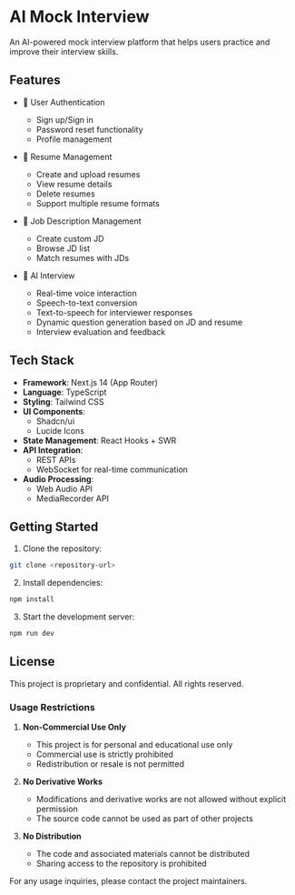 # AI Mock Interview

An AI-powered mock interview platform that helps users practice and improve their interview skills.

## Features

- 👤 User Authentication
  - Sign up/Sign in
  - Password reset functionality
  - Profile management

- 📝 Resume Management
  - Create and upload resumes
  - View resume details
  - Delete resumes
  - Support multiple resume formats

- 💼 Job Description Management
  - Create custom JD
  - Browse JD list
  - Match resumes with JDs

- 🤖 AI Interview
  - Real-time voice interaction
  - Speech-to-text conversion
  - Text-to-speech for interviewer responses
  - Dynamic question generation based on JD and resume
  - Interview evaluation and feedback

## Tech Stack

- **Framework**: Next.js 14 (App Router)
- **Language**: TypeScript
- **Styling**: Tailwind CSS
- **UI Components**: 
  - Shadcn/ui
  - Lucide Icons
- **State Management**: React Hooks + SWR
- **API Integration**: 
  - REST APIs
  - WebSocket for real-time communication
- **Audio Processing**:
  - Web Audio API
  - MediaRecorder API

## Getting Started

1. Clone the repository:
```bash
git clone <repository-url>
```

2. Install dependencies:
```bash
npm install
```

3. Start the development server:
```bash
npm run dev
```


## License

This project is proprietary and confidential. All rights reserved.

### Usage Restrictions

1. **Non-Commercial Use Only**
   - This project is for personal and educational use only
   - Commercial use is strictly prohibited
   - Redistribution or resale is not permitted

2. **No Derivative Works**
   - Modifications and derivative works are not allowed without explicit permission
   - The source code cannot be used as part of other projects

3. **No Distribution**
   - The code and associated materials cannot be distributed
   - Sharing access to the repository is prohibited

For any usage inquiries, please contact the project maintainers.
